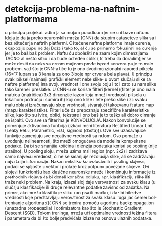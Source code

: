 # detekcija-problema-na-naftnim-platformama
u principu projekat radim ja sa mojom porodicom jer se oni bave naftom. Ideja je da ja preko neuronskih mreža (CNN) da skupim datasetove slika sa i bez oštećenja naftnih platformi. Oštećene naftne platforme imaju curenja, eksplozije pupu ne daj Bože i tako to, al ću se primarno fokusirati na curenja jer je to baš baš problem. Naftu ću oboležiti ne znam kojim dimenzijama TAČNO al nešto sitno i da bude određen oblik ( to treba da doradim)jer se može desiti da neko sa crnom majicom prođe ispred senzora pa je to malo problem.
sad što je CNN-a tiče tu je ono dvodimenzionalni rapored piksela (16*17 lupam sa 3 kanala za ono 3 boje npr crvena bela plava). U principu svaki piksel (najmanji grafički element neke slike- u ovom slučaju slike sa naftne platforme) ima svoju vrednost i ono svoju boju i to i zato su nam slike tako šarene i preslatke. U CNN-u se koriste filteri (kerneli)(filter je ono mala matrica (matričica) 3x3 dimenzije fazon koja množi vrednosti piksela u lokalnom području i sumira ih) koji ono klize i lete preko slike i za svaku malu oblast izračunavaju skup vrednosti, stvarajući takozvanu feature map (mapu karakteristika). Filteri uče da prepoznaju specifične karakteristike slike, kao što su ivice, oblici, teksture i ono baš je to teško ali dobro cimanje se ispalti. Ovo sve sa filterima je KONVOLUCIJA. Nakon konvolucije se primenjuje aktivaciona funkcija (izbaci meni literatura  Rectified Linear Unit (Leaky ReLu, Parametric, ELU, sigmoid (dosta))). Ove sve užasavajuće funkcije zamenjuju sve negativne vrednosti sa nulom. Ovo pomaže u uvođenju nelinearnosti, što mreži omogućava da modelira kompleksne podatke. Da bi se smanjila količina i dienzija podataka koristi se pooling (nije strašno). U pooling sloju, mreža uzima mali region (npr. 2x2) i zadržava samo najveću vrednost, čime se smanjuje rezolucija slike, ali se zadržavaju najvažnije informacije. Nakon nekoliko konvolucionih i pooling slojeva, podaci se spljošte u vektor i prolaze kroz potpuno povezane slojeve. Ovi slojevi funkcionišu kao klasične neuronske mreže i kombinuju informacije iz prethodnih slojeva da bi doneli konačnu odluku, npr. klasifikaciju slike iliti traže neki problem. Na kraju, izlazni sloj daje verovatnosti za svaku klasu (u slučaju klasifikacije) ili druge relevantne podatke zavisno od zadatka. Na primer, ako mreža klasifikuje sliku kao psa ili mačku, izlaz bi bile dve vrednosti koje predstavljaju verovatnost za svaku klasu. 
tuga jad čemer bol-treniranje algoritma :(((
    CNN se trenira pomoću algoritma backpropagation (unazadna propagacija) i optimizatora kao što je Stochastic Gradient Descent (SGD). Tokom treninga, mreža uči optimalne vrednosti težina filtera i parametara da bi što bolje predviđala izlaze na osnovu ulaznih podataka.
